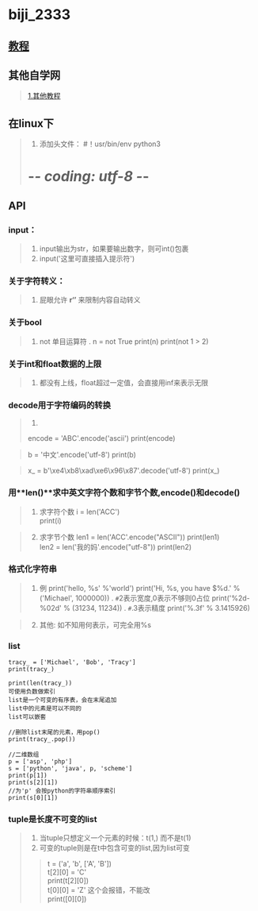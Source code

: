 # biji_2333
## [教程](https://www.jb51.net/books/536708.html#downintro2)
## 其他自学网
>[1.其他教程 ](https://6so.so/t/256285/)

## 在linux下

>1. 添加头文件：
> #！usr/bin/env python3
> # -*- coding: utf-8 -*-

## API

### input：
>1. input输出为str，如果要输出数字，则可int()包裹
>2. input('这里可直接插入提示符')

### 关于字符转义：
>1. 屁眼允许 **r‘’** 来限制内容自动转义

### 关于bool
>1. not 单目运算符
.
    n = not True
    print(n)
    print(not 1 > 2)
  
  
### 关于int和float数据的上限
>1. 都没有上线，float超过一定值，会直接用inf来表示无限

### decode用于字符编码的转换
>1. 
>  encode = 'ABC'.encode('ascii')
>  print(encode)

>  b = '中文'.encode('utf-8')
>  print(b)

>  x_ = b'\xe4\xb8\xad\xe6\x96\x87'.decode('utf-8')
>  print(x_)

### 用**len()**求中英文字符个数和字节个数,**encode()**和**decode()**
>1. 求字符个数
  i = len('ACC')<br>
  print(i)
  
>2. 求字节个数
   len1 = len('ACC'.encode("ASCII"))
   print(len1)<br>
   len2 = len('我的妈'.encode("utf-8"))
   print(len2)    

### 格式化字符串
>1. 例
      print('hello, %s' %'world')
      print('Hi, %s, you have $%d.' % ('Michael', 1000000))
.
       `#`2表示宽度,0表示不够则0占位
      print('%2d-%02d' % (31234, 11234))
.
      `#`.3表示精度
      print('%.3f' % 3.1415926)

>2. 其他: 如不知用何表示，可完全用%s

### list
>>
    tracy_ = ['Michael', 'Bob', 'Tracy']   
    print(tracy_)
>>
    print(len(tracy_))
    可使用负数做索引
    list是一个可变的有序表，会在末尾追加
    list中的元素是可以不同的  
    list可以嵌套
>>
    //删除list末尾的元素，用pop()  
    print(tracy_.pop())  

    //二维数组  
    p = ['asp', 'php']  
    s = ['python', 'java', p, 'scheme']  
    print(p[1])  
    print(s[2][1])  
    //为'p' 会按python的字符串顺序索引  
    print(s[0][1])

 ### tuple是长度不可变的list 
>1. 当tuple只想定义一个元素的时候：t(1,) 而不是t(1)
>2. 可变的tuple则是在t中包含可变的list,因为list可变
>>  t = ('a', 'b', ['A', 'B'])  
    t[2][0] = 'C'   
    print(t[2][0])  
    t[0][0] = 'Z'  这个会报错，不能改  
    print([0][0])  
